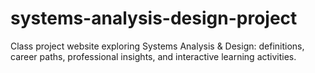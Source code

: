 # systems-analysis-design-project
Class project website exploring Systems Analysis &amp; Design: definitions, career paths, professional insights, and interactive learning activities.
